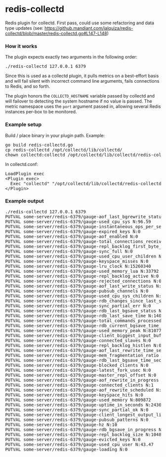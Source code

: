 redis-collectd
==============

Redis plugin for collectd. First pass, could use some refactoring and data type updates (see: https://github.mandiant.com/jalquiza/redis-collectd/blob/master/redis-collectd.go#L147-L148)

### How it works

The plugin expects exactly two arguments in the following order:

<pre>
./redis-collectd 127.0.0.1 6379
</pre>

Since this is used as a collectd plugin, it pulls metrics on a best-effort basis and will fail silent with incorrect command line arguments, fails connections to Redis, and so forth.

The plugin honors the `COLLECTD_HOSTNAME` variable passed by collectd and will failover to detecting the system hostname if no value is passed. The metric namespace uses the `port` argument passed in, allowing several Redis instances per-box to be monitored.

### Example setup

Build / place binary in your plugin path. Example:
<pre>
go build redis-collectd.go
cp redis-collectd /opt/collectd/lib/collectd/
chown collectd:collectd /opt/collectd/lib/collectd/redis-collectd
</pre>

In collectd.conf:
<pre>
LoadPlugin exec
&lt;Plugin exec&gt;
  Exec "collectd" "/opt/collectd/lib/collectd/redis-collectd" "127.0.0.1" "6379"
&lt;/Plugin&gt;
</pre>

### Example output

<pre>
./redis-collectd 127.0.0.1 6379
PUTVAL some-server/redis-6379/gauge-aof_last_bgrewrite_status N:1
PUTVAL some-server/redis-6379/gauge-used_cpu_sys N:96.59
PUTVAL some-server/redis-6379/gauge-instantaneous_ops_per_sec N:0
PUTVAL some-server/redis-6379/gauge-expired_keys N:0
PUTVAL some-server/redis-6379/gauge-aof_enabled N:0
PUTVAL some-server/redis-6379/gauge-total_connections_received N:287
PUTVAL some-server/redis-6379/gauge-repl_backlog_first_byte_offset N:0
PUTVAL some-server/redis-6379/gauge-sync_full N:0
PUTVAL some-server/redis-6379/gauge-used_cpu_user_children N:0.00
PUTVAL some-server/redis-6379/gauge-keyspace_misses N:0
PUTVAL some-server/redis-6379/gauge-lru_clock N:15260340
PUTVAL some-server/redis-6379/gauge-used_memory_lua N:33792
PUTVAL some-server/redis-6379/gauge-repl_backlog_active N:0
PUTVAL some-server/redis-6379/gauge-rejected_connections N:0
PUTVAL some-server/redis-6379/gauge-aof_last_write_status N:1
PUTVAL some-server/redis-6379/gauge-pubsub_channels N:0
PUTVAL some-server/redis-6379/gauge-used_cpu_sys_children N:0.00
PUTVAL some-server/redis-6379/gauge-rdb_changes_since_last_save N:0
PUTVAL some-server/redis-6379/gauge-sync_partial_err N:0
PUTVAL some-server/redis-6379/gauge-rdb_last_bgsave_status N:1
PUTVAL some-server/redis-6379/gauge-rdb_last_save_time N:1407526200
PUTVAL some-server/redis-6379/gauge-total_commands_processed N:277
PUTVAL some-server/redis-6379/gauge-rdb_current_bgsave_time_sec N:-1
PUTVAL some-server/redis-6379/gauge-used_memory_peak N:810776
PUTVAL some-server/redis-6379/gauge-client_biggest_input_buf N:0
PUTVAL some-server/redis-6379/gauge-connected_slaves N:0
PUTVAL some-server/redis-6379/gauge-repl_backlog_histlen N:0
PUTVAL some-server/redis-6379/gauge-aof_last_rewrite_time_sec N:-1
PUTVAL some-server/redis-6379/gauge-mem_fragmentation_ratio N:2.93
PUTVAL some-server/redis-6379/gauge-rdb_last_bgsave_time_sec N:-1
PUTVAL some-server/redis-6379/gauge-blocked_clients N:0
PUTVAL some-server/redis-6379/gauge-latest_fork_usec N:0
PUTVAL some-server/redis-6379/gauge-master_repl_offset N:0
PUTVAL some-server/redis-6379/gauge-aof_rewrite_in_progress N:0
PUTVAL some-server/redis-6379/gauge-connected_clients N:1
PUTVAL some-server/redis-6379/gauge-aof_rewrite_scheduled N:0
PUTVAL some-server/redis-6379/gauge-keyspace_hits N:0
PUTVAL some-server/redis-6379/gauge-used_memory N:809872
PUTVAL some-server/redis-6379/gauge-uptime_in_seconds N:243068
PUTVAL some-server/redis-6379/gauge-sync_partial_ok N:0
PUTVAL some-server/redis-6379/gauge-client_longest_output_list N:0
PUTVAL some-server/redis-6379/gauge-pubsub_patterns N:0
PUTVAL some-server/redis-6379/gauge-hz N:10
PUTVAL some-server/redis-6379/gauge-rdb_bgsave_in_progress N:0
PUTVAL some-server/redis-6379/gauge-repl_backlog_size N:1048576
PUTVAL some-server/redis-6379/gauge-evicted_keys N:0
PUTVAL some-server/redis-6379/gauge-used_cpu_user N:43.47
PUTVAL some-server/redis-6379/gauge-loading N:0
</pre>
